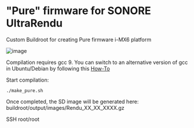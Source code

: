 # "Pure" firmware for SONORE UltraRendu 

Custom Buildroot for creating Pure firmware i-MX6 platform 

![image](https://user-images.githubusercontent.com/33607921/153674427-990adc35-a196-4e92-9234-be66d9b07b60.png)

Compilation requires gcc 9. You can switch to an alternative version of gcc in Ubuntu/Debian by following this [How-To](https://linuxconfig.org/how-to-switch-between-multiple-gcc-and-g-compiler-versions-on-ubuntu-20-04-lts-focal-fossa/)

Start compilation:
```
./make_pure.sh
```
Once completed, the SD image will be generated here: buildroot/output/images/Rendu_XX_XX_XXXX.gz

SSH root/root
